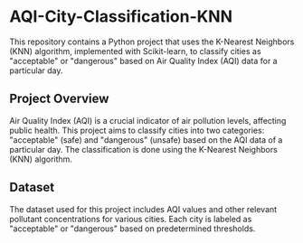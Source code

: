 # AQI-City-Classification-KNN

This repository contains a Python project that uses the K-Nearest Neighbors (KNN) algorithm, implemented with Scikit-learn, to classify cities as "acceptable" or "dangerous" based on Air Quality Index (AQI) data for a particular day.

## Project Overview

Air Quality Index (AQI) is a crucial indicator of air pollution levels, affecting public health. This project aims to classify cities into two categories: "acceptable" (safe) and "dangerous" (unsafe) based on the AQI data of a particular day. The classification is done using the K-Nearest Neighbors (KNN) algorithm.

## Dataset

The dataset used for this project includes AQI values and other relevant pollutant concentrations for various cities. Each city is labeled as "acceptable" or "dangerous" based on predetermined thresholds.
